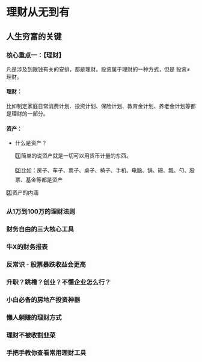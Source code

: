 # 理财从无到有

## 人生穷富的关键

### 核心重点一：【理财】

凡是涉及到跟钱有关的安排，都是理财。投资属于理财的一种方式，但是 投资≠ 理财。

#### __理财：__

比如制定家庭日常消费计划、投资计划、保险计划、教育金计划、养老金计划等都是理财的一部分。

#### __资产：__

*   什么是资产？

    :one:简单的说资产就是一切可以用货币计量的东西。

    :two:比如：房子、车子、票子、桌子、椅子、手机、电脑、锅、碗、瓢、勺、股票、基金等都是资产

:two:资产的内涵






### 从1万到100万的理财法则


### 财务自由的三大核心工具



### 牛X的财务报表


###  反常识 - 股票暴跌收益会更高


### 升职？跳槽？创业？不懂企业怎么行？


### 小白必备的房地产投资神器


### 懒人躺赚的理财方式

### 理财不被收割韭菜

### 手把手教你查看常用理财工具

